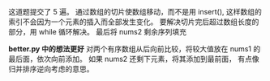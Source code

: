 这道题提交了 5 遍。
通过数组的切片使数组移动，而不是用 insert(),
这样数组的索引不会因为一个元素的插入而全部发生变化。
要解决切片完后超过数组长度的部分，用 while 循环解决。
最后将 nums2 剩余序列填充

**better.py 中的想法更好**
对两个有序数组从后向前比较，将较大值放在 nums1 的最后面，依次向前添加。
如果 nums2 还剩下元素，将其添加到最前面，
有点像归并排序逆向考虑的意思。
